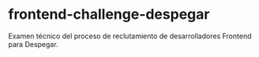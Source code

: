 # frontend-challenge-despegar
Examen técnico del proceso de reclutamiento de desarrolladores Frontend para Despegar.
